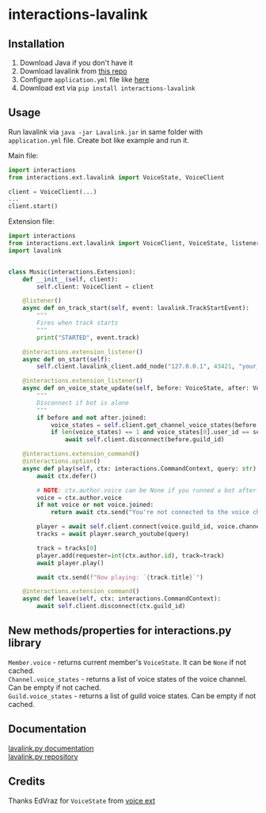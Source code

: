 # interactions-lavalink

## Installation

1. Download Java if you don't have it
2. Download lavalink from [this repo](https://github.com/freyacodes/Lavalink)
3. Configure `application.yml` file like [here](https://github.com/freyacodes/Lavalink/blob/master/LavalinkServer/application.yml.example)
4. Download ext via `pip install interactions-lavalink`

## Usage

Run lavalink via `java -jar Lavalink.jar` in same folder with `application.yml` file.
Create bot like example and run it.

Main file:
```python
import interactions
from interactions.ext.lavalink import VoiceState, VoiceClient

client = VoiceClient(...)
...
client.start()
```

Extension file:
```python
import interactions
from interactions.ext.lavalink import VoiceClient, VoiceState, listener
import lavalink


class Music(interactions.Extension):
    def __init__(self, client):
        self.client: VoiceClient = client

    @listener()
    async def on_track_start(self, event: lavalink.TrackStartEvent):
        """
        Fires when track starts
        """
        print("STARTED", event.track)

    @interactions.extension_listener()
    async def on_start(self):
        self.client.lavalink_client.add_node("127.0.0.1", 43421, "your_password", "eu")

    @interactions.extension_listener()
    async def on_voice_state_update(self, before: VoiceState, after: VoiceState):
        """
        Disconnect if bot is alone
        """
        if before and not after.joined:
            voice_states = self.client.get_channel_voice_states(before.channel_id)
            if len(voice_states) == 1 and voice_states[0].user_id == self.client.me.id:
                await self.client.disconnect(before.guild_id)

    @interactions.extension_command()
    @interactions.option()
    async def play(self, ctx: interactions.CommandContext, query: str):
        await ctx.defer()

        # NOTE: ctx.author.voice can be None if you runned a bot after joining the voice channel
        voice = ctx.author.voice
        if not voice or not voice.joined:
            return await ctx.send("You're not connected to the voice channel!")

        player = await self.client.connect(voice.guild_id, voice.channel_id)
        tracks = await player.search_youtube(query)

        track = tracks[0]
        player.add(requester=int(ctx.author.id), track=track)
        await player.play()

        await ctx.send(f"Now playing: `{track.title}`")

    @interactions.extension_command()
    async def leave(self, ctx: interactions.CommandContext):
        await self.client.disconnect(ctx.guild_id)
```
## New methods/properties for interactions.py library

`Member.voice` - returns current member's `VoiceState`. It can be `None` if not cached.  
`Channel.voice_states` - returns a list of voice states of the voice channel. Can be empty if not cached.  
`Guild.voice_states` - returns a list of guild voice states. Can be empty if not cached.

## Documentation

[lavalink.py documentation](https://lavalink.readthedocs.io/en/master/)  
[lavalink.py repository](https://github.com/Devoxin/Lavalink.py)

## Credits

Thanks EdVraz for `VoiceState` from [voice ext](https://github.com/interactions-py/voice)
